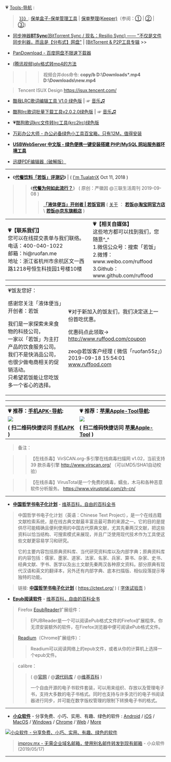 
💗 [Tools-导航]() :

>  <p>‎ <a href="https://github.com/taoste/Hello-World/tree/master/Tools/apk/%E4%BF%9D%E5%8D%95%E7%9B%92%E5%AD%90" title="保单盒子-@Github/Tools/apk">》》》</a>: <a href="https://apps.apple.com/cn/app/保单盒子-保单管理工具/id1409558062" title="App Store 上的“保单盒子-保单管理工具”">保单盒子-保单管理工具</a> | <a href="https://apps.apple.com/cn/app/保单整理-keeper/id1253280891" title="App Store 上的“保单整理(Keeper)”">保单整理(Keeper)</a>（参阅：<a href="https://zhuanlan.zhihu.com/p/52894089" title="【参考资料】保单盒子 : 第一次买重疾险如何买对不买错？ - 知乎">①</a> | <a href="http://www.sohu.com/a/273721301_793156" title="【参考资料】保单盒子：别让你的保险，白买了_管理">②</a> | <a href="http://m.china-insurance.com/cpinsur/20190510/5101.html" title="【参考资料】保单盒子|保单整理4+2法，让你的保单666_中国保险网--中国最早成立、国内最权威的、全方位为百姓提供服务的保险门户网站">③</a>）</p>


- [同步神器**BTSync**(BitTorrent Sync / 现名：Resilio Sync) —— "不仅是文件同步利器，而且是【分布式】网盘"](https://github.com/taoste/Hello-World/tree/master/Technical%20File(PDF)/ProgramThink/BTSync)   |  [[BitTorrent & P2P工具专辑](https://github.com/taoste/Hello-World/tree/master/Tools/P2P%E5%B7%A5%E5%85%B7) >>

- [PanDownload - 百度网盘不限速下载器](https://github.com/taoste/Hello-World/tree/master/Tools/PanDownload)

- [(腾讯视频)qlv格式转mp4的方法](https://github.com/taoste/Hello-World/blob/master/Tools/qlv格式转mp4（腾讯视频）/readme.md)

>>> 视频合并dos命令: **copy/b  D:\Downloads\*.mp4 D:\Downloads\new.mp4**

> Tencent ISUX Design  https://isux.tencent.com/

- [酷我LRC歌词编辑工具 V1.0 绿色版](https://github.com/taoste/Hello-World/tree/master/Tools/LRC%20V1.0.rar) | ☞ [音乐♫](https://github.com/taoste/Hello-World/tree/master/Music) 

- [酷狗lrc歌词批量下载工具v2.0.2.0绿色版](https://github.com/taoste/Hello-World/tree/master/Tools/酷狗lrc歌词批量下载工具v2.0.2.0绿色版.zip) | ☞ [音乐♫](https://github.com/taoste/Hello-World/tree/master/Music)  

- 💗[酷狗歌词krc文件转lrc工具(krc2lrc)绿色版](https://github.com/taoste/Hello-World/tree/master/Tools/%E9%85%B7%E7%8B%97%E6%AD%8C%E8%AF%8Dkrc%E6%96%87%E4%BB%B6%E8%BD%AClrc(krc2lrc))

- [万彩办公大师 - 办公必备绿色小工具百宝箱，只有12M，值得安装](https://github.com/taoste/Hello-World/tree/master/Tools/OfficeBox)

- [**USBWebServer 中文版 - 绿色便携一键安装搭建 PHP/MySQL 网站服务器环境工具**](https://github.com/taoste/Hello-World/tree/master/Tools/WebServer%20Tools/)

- [迅捷PDF编辑器（破解版）](https://github.com/taoste/Hello-World/blob/master/Tools/Adobe%20PDF/)

---------------------------------------

- 《[**代餐饮料「若饭」评测记**](https://imtx.me/archives/2715.html)》 | ( [I'm TualatriX](https://imtx.me/)   Oct 11, 2018 )
>> 《[**代餐为何如此流行？**](https://mp.weixin.qq.com/s/7zOEd1TH35yuJl_eqBwvQQ)》 ( 原创：严徽因	@三联生活周刊 2019-09-08 )
>>> [**「液体便当」开创者 | 若饭官网**](https://www.ruffood.com/) ( [关于](https://www.ruffood.com/index/contacts.html) ： [**若饭@淘宝网官方店**](https://ruffood.taobao.com/) \ [**若饭@京东旗舰店**](https://mall.jd.com/index-720799.html)  )
<table>  
  <tr>
        <td><B>💗【联系我们】</B><br>
您可以在线提交表单与我们联络。<br>
电话：400-040-1022<br>
邮箱：hi@ruofan.me<br>
地址：浙江省杭州市余杭区文一西路1218号恒生科技园1号楼10楼</td>
 <td><B>💗【相关自媒体】</B><br>
这些地方都可以找到我们，您随意^_^<br>
1.微信公众号：搜索「若饭」<br>
2.微博：www.weibo.com/ruffood<br>
3.Github：www.github.com/ruffood </td>
 </tr>
 </table>
 
<table>  
  <tr>
        <td>
💗饭友您好：<br>

感谢您关注「液体便当」开创者：若饭<br>

我们是一家探索未来食物的科技公司，<br>一家以「若饭」为主打产品的饮食服务公司。<br>
我们不是快消品公司，也很少做电商相关的促销活动。<br>
只希望若饭能让您吃饭多一个省心的选择。</td>
 <td>💗对于新加入的饭友们，我们决定送上一份首吃优惠。<br>

优惠码点此领取-> http://www.ruffood.com/coupon<br>

zeo@若饭客户经理 ( 微信「ruofan55z」)<br>
2019-09-18 15:54:01<br>
www.ruffood.com
</td>
 </tr>
 </table>

---------------------------------------
<table>  
  <tr>
        <td><B>💗 推荐：<a href="https://github.com/taoste/Hello-World/tree/master/Tools/apk">手机APK-导航</a>:</B></td>
        <td><B>💗 推荐：<a href="https://github.com/taoste/Hello-World/tree/master/Tools/Apple%20iTunes">苹果Apple-Tool导航</a>:</B></td>
 </tr>
   <tr>
       <td><a href="https://github.com/taoste/Hello-World/tree/master/Tools/apk" title="扫描二维码可以访问【手机APK-导航】"><img src="https://github.com/taoste/Hello-World/raw/master/Tools/apk/apk-qrcode.png?raw=true"/></a></td>
       <td><a href="https://github.com/taoste/Hello-World/tree/master/Tools/Apple%20iTunes" title="扫描二维码可以访问【苹果Apple-Tool导航】"><img src="https://github.com/taoste/Hello-World/raw/master/Tools/Apple%20iTunes/Apple-qrcode.png?raw=true"/></a></td>
    </tr>
    <tr>
        <td><B>( 扫二维码快捷访问 <a href="https://github.com/taoste/Hello-World/tree/master/Tools/apk">手机APK</a>  )</B></td>
       <td><B>( 扫二维码快捷访问 <a href="https://github.com/taoste/Hello-World/tree/master/Tools/Apple%20iTunes">苹果Apple-Tool</a>  )</B></td>
   </tr>
</table>

> 备注：

>> 【在线杀毒】VirSCAN.org-多引擎在线病毒扫描网 v1.02，当前支持 39 款杀毒引擎 http://www.virscan.org/ （可以MD5/SHA1自动校验）

>> 【在线杀毒】VirusTotal是一个免费的病毒，蠕虫，木马和各种恶意软件分析服务。 https://www.virustotal.com/zh-cn/

-------------------------------------------------------------------
 
- [**中国哲学书电子化计划**](https://zh.wikipedia.org/wiki/中國哲學書電子化計劃) - [维基百科，自由的百科全书](https://zh.wikipedia.org/)


> 中国哲学书电子化计划（英语：Chinese Text Project），是一个在线古籍文献检索系统，是在线古典文献最丰富且最可靠的来源之一。它的目的是提供尽可能精确且便利使用的中国古代原典文献，尤其先秦两汉文献，把这些资料以恰当结构、可搜索模式来展现，并且广泛使用现代技术作为工具使这些文献更容易学习和研究。
> 
> 它的主要内容包括原典资料库、当代研究资料库以及内部字典；原典资料库的内容包括：儒家、墨家、道家、法家、名家、兵家、算书、杂家、史书、经典文献、字书、医学以及出土文献先秦两汉各种原文资料。部分原典有现代汉语和英文的翻译本，另外还有内部字典、底本扫描版、相似段落提示等独特的功能。


>  链接: [**中国哲学书电子化计划**](https://ctext.org/zhs) ( https://ctext.org/ ) 
>       ( [字体试验页](https://ctext.org/font-test-page/zhs) )

- [**Epub阅读软件**](https://zh.wikipedia.org/wiki/EPUB) - [维基百科，自由的百科全书](https://zh.wikipedia.org/)

>  Firefox [EpubReader](https://addons.mozilla.org/zh-CN/firefox/addon/epubreader/)扩展组件：
>>  EPUBReader是一个可以阅读ePub格式文件的Firefox扩展程序。你无须安装额外的软件，在Firefox浏览器中便可阅读ePub格式文件。

>  [Readium](https://chrome.google.com/webstore/detail/readium-projects/ngcfggenkbkkglbpmioopllienkphpao?hl=zh-CN)（Chrome扩展组件）：
>>  Readium可以阅读网络上的epub文件，或者从你的计算机上选择一个epub文件。

>  calibre：
>>  ( @[官网](http://www.calibre-ebook.com/) / @[源代码库](https://github.com/kovidgoyal/calibre) / @[维基百科](https://zh.wikipedia.org/zh-cn/Calibre) )
>> 
>>  一个自由开源的电子书软件套装，可以用来组织、存放以及管理电子书，支持大多数的电子书格式。同时也支持与许多流行的电子书阅读器进行同步，并可能在数字版权管理的限制下转换电子书的格式。

-------------------------------------------------------------------

- [**小众软件**](https://www.appinn.com/)  - 分享免费、小巧、实用、有趣、绿色的软件 : 
[Android](https://www.appinn.com/category/android/) 
/ [iOS](https://www.appinn.com/category/ios/)
/ [MacOS](https://www.appinn.com/category/mac/)
/ [Windows](https://www.appinn.com/category/windows/)
/ [Chrome](https://www.appinn.com/category/chrome/)
/ [Web](https://www.appinn.com/category/online-tools/)
/ [More](https://meta.appinn.com/)

<a href="https://img3.appinn.com/static/wp-content/uploads/appinn190.png">
<img src="https://img3.appinn.com/static/wp-content/uploads/appinn190.png" border="0" title="小众软件 - 分享免费、小巧、实用、有趣、绿色的软件"></a>

> [improv.mx - 无需企业域名邮箱，使用别名邮件转发到现有邮箱](https://www.appinn.com/improv-mx/) - 小众软件(2019/05/17) 

-------------------------------------------------------------------

